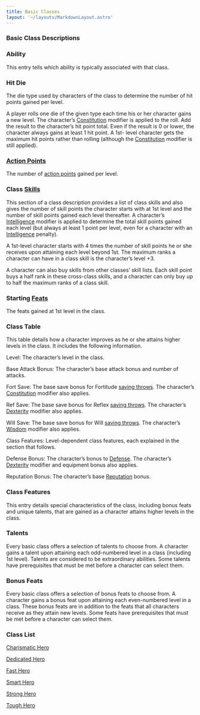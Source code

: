 ```yaml
---
title: Basic Classes
layout: '~/layouts/MarkdownLayout.astro'
---
```

### Basic Class Descriptions

### Ability

This entry tells which ability is typically associated with that class.

### Hit Die

The die type used by characters of the class to determine the number of hit
points gained per level.

A player rolls one die of the given type each time his or her character gains
a new level. The character’s
[Constitution](/modern.d20.srd/basics/ability.scores) modifier is applied to
the roll. Add the result to the character’s hit point total. Even if the
result is 0 or lower, the character always gains at least 1 hit point. A 1st-
level character gets the maximum hit points rather than rolling (although the
[Constitution](/modern.d20.srd/basics/ability.scores) modifier is still
applied).

### [Action Points](/modern.d20.srd/basics/action.points)

The number of [action points](/modern.d20.srd/basics/action.points) gained per
level.

### Class [Skills](/modern.d20.srd/skills)

This section of a class description provides a list of class skills and also
gives the number of skill points the character starts with at 1st level and
the number of skill points gained each level thereafter. A character’s
[Intelligence](/modern.d20.srd/basics/ability.scores) modifier is applied to
determine the total skill points gained each level (but always at least 1
point per level, even for a character with an
[Intelligence](/modern.d20.srd/basics/ability.scores) penalty).

A 1st-level character starts with 4 times the number of skill points he or she
receives upon attaining each level beyond 1st. The maximum ranks a character
can have in a class skill is the character’s level +3.

A character can also buy skills from other classes’ skill lists. Each skill
point buys a half rank in these cross-class skills, and a character can only
buy up to half the maximum ranks of a class skill.

### Starting [Feats](/modern.d20.srd/feats)

The feats gained at 1st level in the class.

### Class Table

This table details how a character improves as he or she attains higher levels
in the class. It includes the following information.

Level: The character’s level in the class.

Base Attack Bonus: The character’s base attack bonus and number of attacks.

Fort Save: The base save bonus for Fortitude [saving throws](/modern.d20.srd/basics/saving.throws). The character’s
[Constitution](/modern.d20.srd/basics/ability.scores) modifier also applies.

Ref Save: The base save bonus for Reflex [saving throws](/modern.d20.srd/basics/saving.throws). The character’s
[Dexterity](/modern.d20.srd/basics/ability.scores) modifier also applies.

Will Save: The base save bonus for Will [saving throws](/modern.d20.srd/basics/saving.throws). The character’s
[Wisdom](/modern.d20.srd/basics/ability.scores) modifier also applies.

Class Features: Level-dependent class features, each explained in the section
that follows.

Defense Bonus: The character’s bonus to
[Defense](/modern.d20.srd/combat/damage). The character’s
[Dexterity](/modern.d20.srd/basics/ability.scores) modifier and equipment
bonus also applies.

Reputation Bonus: The character’s base
[Reputation](/modern.d20.srd/reputation/index) bonus.

### Class Features

This entry details special characteristics of the class, including bonus feats
and unique talents, that are gained as a character attains higher levels in
the class.

### Talents

Every basic class offers a selection of talents to choose from. A character
gains a talent upon attaining each odd-numbered level in a class (including
1st level). Talents are considered to be extraordinary abilities. Some talents
have prerequisites that must be met before a character can select them.

### Bonus Feats

Every basic class offers a selection of bonus feats to choose from. A
character gains a bonus feat upon attaining each even-numbered level in a
class. These bonus feats are in addition to the feats that all characters
receive as they attain new levels. Some feats have prerequisites that must be
met before a character can select them.

### Class List

[Charismatic Hero](/modern.d20.srd/classes/basic/charismatic.hero)

[Dedicated Hero](/modern.d20.srd/classes/basic/dedicated.hero)

[Fast Hero](/modern.d20.srd/classes/basic/fast.hero)

[Smart Hero](/modern.d20.srd/classes/basic/smart.hero)

[Strong Hero](/modern.d20.srd/classes/basic/strong.hero)

[Tough Hero](/modern.d20.srd/classes/basic/tough.hero)

